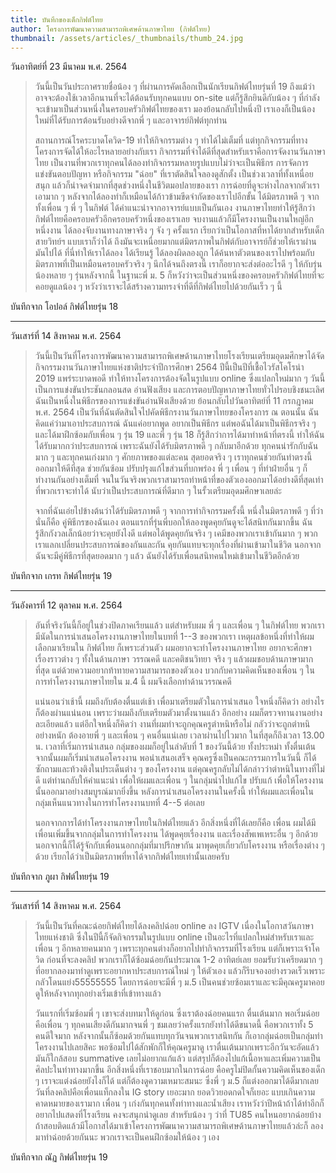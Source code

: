 ```yaml
---
title: บันทึกของเด็กกิฟต์ไทย
author: โครงการพัฒนาความสามารถพิเศษด้านภาษาไทย (กิฟต์ไทย)
thumbnail: /assets/articles/_thumbnails/thumb_24.jpg
---
```


วันอาทิตย์ที่ 23 มีนาคม พ.ศ. 2564

> วันนี้เป็นวันประกาศรายชื่อน้อง ๆ
> ที่ผ่านการคัดเลือกเป็นนักเรียนกิฟต์ไทยรุ่นที่ 19
> ถึงแม้ว่าอาจจะต้องใช้เวลาอีกนานที่จะได้ต้อนรับทุกคนแบบ on-site
> แต่ก็รู้สึกยินดีกับน้อง ๆ
> ที่กำลังจะเข้ามาเป็นส่วนหนึ่งในครอบครัวกิฟต์ไทยของเรา
> มองย้อนกลับไปหนึ่งปี
> เราเองก็เป็นน้องใหม่ที่ได้รับการต้อนรับอย่างดีจากพี่ ๆ
> และอาจารย์กิฟต์ทุกท่าน
>
> สถานการณ์โรคระบาดโควิด-19 ทำให้กิจกรรมต่าง ๆ ทำได้ไม่เต็มที่
> แต่ทุกกิจกรรมที่ทางโครงการจัดได้ให้อะไรหลายอย่างกับเรา
> กิจกรรมที่จำได้ดีที่สุดสำหรับเราคือการจัดงานวันภาษาไทย
> เป็นงานที่พวกเราทุกคนได้ลองทำกิจกรรมหลายรูปแบบไม่ว่าจะเป็นพิธีกร
> การจัดการแข่งขันตอบปัญหา หรือกิจกรรม "ฉ่อย" ที่เราตัดสินใจลองดูสักตั้ง
> เป็นช่วงเวลาที่ทั้งเหนื่อย สนุก
> แล้วก็น่าจดจำมากที่สุดช่วงหนึ่งในชีวิตมอปลายของเรา
> การฉ่อยที่ดูจะห่างไกลจากตัวเราเอามาก ๆ
> หลังจากได้ลองทำก็เหมือนได้ก้าวข้ามขีดจำกัดของเราไปอีกขั้น ได้มิตรภาพดี ๆ
> จากทั้งเพื่อน ๆ พี่ ๆ ในกิฟต์ ได้คำแนะนำจากอาจารย์แบบเป็นกันเอง
> งานภาษาไทยทำให้รู้สึกว่ากิฟต์ไทยคือครอบครัวอีกครอบครัวหนึ่งของเราเลย
> จบงานแล้วก็มีโครงงานเป็นงานใหญ่อีกหนึ่งงาน ได้ลองจับงานทางภาษาจริง ๆ จัง
> ๆ ครั้งแรก เรียกว่าเป็นโอกาสที่หาได้ยากสำหรับเด็กสายวิทย์ฯ
> แบบเราก็ว่าได้
> ถึงมันจะเหนื่อยมากแต่มิตรภาพในกิฟต์กับอาจารย์ก็ช่วยให้เราผ่านมันไปได้
> ที่นี่ทำให้เราได้ลอง ได้เรียนรู้ ได้ลองผิดลองถูก
> ได้ค้นหาตัวตนของเราไปพร้อมกับมิตรภาพที่เป็นเหมือนครอบครัวจริง ๆ
> นึกได้จนถึงตรงนี้ เราก็อยากจะส่งต่ออะไรดี ๆ ให้กับรุ่นน้องหลาย ๆ
> รุ่นหลังจากนี้ ในฐานะพี่ ม. 5
> ก็หวังว่าจะเป็นส่วนหนึ่งของครอบครัวกิฟต์ไทยที่จะคอยดูแลน้อง ๆ
> หวังว่าเราจะได้สร้างความทรงจำที่ดีที่กิฟต์ไทยไปด้วยกันเร็ว ๆ นี้

บันทึกจาก โอปอล์ กิฟต์ไทยรุ่น 18

---

วันเสาร์ที่ 14 สิงหาคม พ.ศ. 2564

> วันนี้เป็นวันที่โครงการพัฒนาความสามารถพิเศษด้านภาษาไทยโรงเรียนเตรียมอุดมศึกษาได้จัดกิจกรรมงานวันภาษาไทยแห่งชาติประจำปีการศึกษา
> 2564 ปีนี้เป็นปีที่เชื้อไวรัสโคโรน่า 2019 แพร่ระบาดพอดี
> ทำให้ทางโครงการต้องจัดในรูปแบบ online ซึ่งแปลกใหม่มาก ๆ
> วันนี้เป็นการแข่งขันประชันกลอนสด อ่านฟังเสียง
> และการตอบปัญหาภาษาไทยทั่วไปรอบชิงชนะเลิศ
> ฉันเป็นหนึ่งในพิธีกรของการแข่งขันอ่านฟังเสียงด้วย
> ย้อนกลับไปวันอาทิตย์ที่ 11 กรกฎาคม พ.ศ. 2564
> เป็นวันที่ฉันตัดสินใจไปคัดพิธีกรงานวันภาษาไทยของโครงการ ณ ตอนนั้น
> ฉันคิดแค่ว่ามาเอาประสบการณ์ ฉันแค่อยากพูด อยากเป็นพิธีกร
> แต่พอฉันได้มาเป็นพิธีกรจริง ๆ และได้มาฝึกซ้อมกับเพื่อน ๆ รุ่น 19 และพี่
> ๆ รุ่น 18 ก็รู้สึกว่าการได้มาทำหน้าที่ตรงนี้
> ทำให้ฉันได้รับมากกว่าประสบการณ์ เพราะฉันยังได้รับมิตรภาพดี ๆ
> กลับมาอีกด้วย ทุกคนน่ารักกับฉันมาก ๆ และทุกคนเก่งมาก ๆ ศักยภาพของแต่ละคน
> สุดยอดจริง ๆ เราทุกคนช่วยกันทำตรงนี้ออกมาให้ดีที่สุด ช่วยกันซ้อม
> ปรับปรุงแก้ไขส่วนที่บกพร่อง พี่ ๆ เพื่อน ๆ ที่ทำฝ่ายอื่น ๆ
> ก็ทำงานกันอย่างเต็มที่
> จนในวันจริงพวกเราสามารถทำหน้าที่ของตัวเองออกมาได้อย่างดีที่สุดเท่าที่พวกเราจะทำได้
> นับว่าเป็นประสบการณ์ที่ดีมาก ๆ ในรั้วเตรียมอุดมศึกษาเลยล่ะ
>
> จากที่ฉันเอ่ยไปข้างต้นว่าได้รับมิตรภาพดี ๆ จากการทำกิจกรรมครั้งนี้
> หนึ่งในมิตรภาพดี ๆ ที่ว่านั่นก็คือ คู่พิธีกรของฉันเอง
> ตอนแรกที่รุ่นพี่บอกให้ลองพูดคุยกันดูจะได้สนิทกันมากขึ้น
> ฉันรู้สึกกังวลเล็กน้อยว่าจะคุยยังไงดี แต่พอได้พูดคุยกันจริง ๆ
> เคมีของพวกเราเข้ากันมาก ๆ พวกเราแลกเปลี่ยนประสบการณ์ของกันและกัน
> คุยกันแทบจะทุกเรื่องที่ผ่านเข้ามาในชีวิต
> นอกจากฉันจะมีคู่พิธีกรที่สุดยอดมาก ๆ แล้ว
> ฉันยังได้รับเพื่อนสนิทคนใหม่เข้ามาในชีวิตอีกด้วย

บันทึกจาก เกรท กิฟต์ไทยรุ่น 19

---

วันอังคารที่ 12 ตุลาคม พ.ศ. 2564

> อันที่จริงวันนี้ก็อยู่ในช่วงปิดภาคเรียนแล้ว แต่สำหรับผม พี่ ๆ และเพื่อน
> ๆ ในกิฟต์ไทย พวกเรามีนัดในการนำเสนอโครงงานภาษาไทยในบทที่ 1--3 ของพวกเรา
> เหตุผลข้อหนึ่งที่ทำให้ผมเลือกมาเรียนใน กิฟต์ไทย ก็เพราะส่วนตัว
> ผมอยากจะทำโครงงานภาษาไทย อยากจะศึกษาเรื่องราวต่าง ๆ ทั้งในด้านภาษา
> วรรณคดี และคติชนวิทยา จริง ๆ แล้วผมชอบด้านภาษามากที่สุด
> แต่ด้วยความอยากท้าทายความสามารถของตัวเอง บวกกับความคิดเห็นของเพื่อน ๆ
> ในการทำโครงงานภาษาไทยใน ม.4 นี้ ผมจึงเลือกทำด้านวรรณคดี
>
> แน่นอนว่าเช้านี้ ผมถึงกับต้องตื่นแต่เช้า เพื่อมาเตรียมตัวในการนำเสนอ
> ใจหนึ่งก็คิดว่า อย่างไรก็ต้องผ่านแน่นอน
> เพราะว่าผมถึงกับเตรียมตัวมาตั้งนานแล้ว อีกอย่าง
> ผมก็ตรวจทานงานอย่างละเอียดแล้ว แต่อีกใจหนึ่งก็คิดว่า
> งานที่ผมทำจะถูกคุณครูตำหนิหรือไม่ กลัวว่าจะถูกตำหนิอย่างหนัก ต้องอายพี่
> ๆ และเพื่อน ๆ คนอื่นแน่เลย เวลาผ่านไปไวมาก ในที่สุดก็ถึงเวลา 13.00 น.
> เวลาที่เริ่มการนำเสนอ กลุ่มของผมก็อยู่ในลำดับที่ 1 ของวันนี้ด้วย
> ทั้งประหม่า ทั้งตื่นเต้น จากนั้นผมก็เริ่มนำเสนอโครงงาน พอนำเสนอเสร็จ
> คุณครูซึ่งเป็นคณะกรรมการในวันนี้ ก็ได้ซักถามและท้วงติงในประเด็นต่าง ๆ
> ของโครงงาน แต่คุณครูกลับไม่ได้กล่าวว่าตำหนิในทางที่ไม่ดี
> แต่ท่านกลับให้คำแนะนำ เพื่อให้ผมและเพื่อน ๆ ในกลุ่มนำไปแก้ไข ปรับแก้
> เพื่อให้โครงงานนั้นออกมาอย่างสมบูรณ์มากยิ่งขึ้น
> หลังการนำเสนอโครงงานในครั้งนี้
> ทำให้ผมและเพื่อนในกลุ่มเห็นแนวทางในการทำโครงงานบทที่ 4--5 ต่อเลย
>
> นอกจากการได้ทำโครงงานภาษาไทยในกิฟต์ไทยแล้ว อีกสิ่งหนึ่งที่ได้เลยก็คือ
> เพื่อน ผมได้มีเพื่อนเพิ่มขึ้นจากกลุ่มในการทำโครงงาน ได้พูดคุยเรื่องงาน
> และเรื่องสัพเพเหระอื่น ๆ อีกด้วย
> นอกจากนี้ก็ได้รู้จักกับเพื่อนนอกกลุ่มที่มาปรึกษากัน
> มาพุดคุยเกี่ยวกับโครงงาน หรือเรื่องต่าง ๆ ด้วย
> เรียกได้ว่าเป็นมิตรภาพที่หาได้จากกิฟต์ไทยเท่านั้นเลยครับ

บันทึกจาก ภูผา กิฟต์ไทยรุ่น 19

---

วันเสาร์ที่ 14 สิงหาคม พ.ศ. 2564

> วันนี้เป็นวันที่คณะฉ่อยกิฟต์ไทยได้ลงคลิปฉ่อย online ลง IGTV
> เนื่องในโอกาสวันภาษาไทยแห่งชาติ ซึ่งในปีนี้ก็จัดกิจกรรมในรูปแบบ online
> เป็นอะไรที่แปลกใหม่สำหรับเราและเพื่อน ๆ อีกหลายคนมาก ๆ
> เพราะทุกคนต่างก็อยากไปทำกิจกรรมที่โรงเรียน แต่ก็เพราะเจ้าโควิด
> ก่อนที่จะลงคลิป พวกเราก็ได้ซ้อมฉ่อยกันประมาณ 1-2 อาทิตย์เลย
> ยอมรับว่าเครียดมาก ๆ ที่อยากลองมาทำดูเพราะอยากหาประสบการณ์ใหม่ ๆ
> ให้ตัวเอง แล้วก็รีบจองอย่างรวดเร็วเพราะกลัวโดนแย่ง55555555
> โดยการฉ่อยจะมีพี่ ๆ ม.5
> เป็นคนช่วยซ้อมเราและจะมีคุณครูมาคอยดูให้หลังจากทุกอย่างเริ่มเข้าที่เข้าทางแล้ว
>
> วันแรกที่เริ่มซ้อมพี่ ๆ เขาจะส่งบทมาให้ดูก่อน ซึ่งเราต้องฉ่อยคนแรก
> ตื่นเต้นมาก พอเริ่มฉ่อยคือเพื่อน ๆ ทุกคนเสียงดีกันมากจนพี่ ๆ
> ชมเลยว่าครั้งแรกยังทำได้ดีขนาดนี้ คือพวกเราทั้ง 5 คนดีใจมาก
> หลังจากนั้นก็ซ้อมด้วยกันแทบทุกวันจนพวกเราสนิทกัน
> ก็เอากลุ่มฉ่อยเป็นกลุ่มทำโครงงานไปเลยสิคะ
> พอซ้อมไปได้สักพักก็ให้คุณครูมาดู เราตื่นเต้นมากเพราะอีกวันจะอัดแล้ว
> มันก็ใกล้สอบ summative เลยไม่อยากแก้แล้ว
> แต่สรุปก็ต้องไปแก้เนื้อหาและเพิ่มความเป็นศิลปะในท่าทางมากขึ้น
> อีกสิ่งหนึ่งที่เราชอบมากในการฉ่อย คือครูไม่ปิดกั้นความคิดเห็นของเด็ก ๆ
> เราจะแต่งฉ่อยยังไงก็ได้ แต่ก็ต้องดูความเหมาะสมนะ ซึ่งพี่ ๆ ม.5
> ก็แต่งออกมาได้ดีมากเลย วันที่ลงคลิปคือเพื่อนแท็กลงใน IG story เยอะมาก
> ยอดวิวยอดกดใจก็เยอะ แบบเกินความคาดหมายของเรามาก เพื่อน ๆ
> เก่งกันทุกคนทั้งท่าทางและน้ำเสียง
> เราหวังว่าปีหน้าถ้าได้ทำอีกก็อยากไปแสดงที่โรงเรียน คงจะสนุกน่าดูเลย
> สำหรับน้อง ๆ ว่าที่ TU85 คนไหนอยากฉ่อยบ้าง
> ถ้าสอบติดแล้วมีโอกาสได้มาเข้าโครงการพัฒนาความสามารถพิเศษด้านภาษาไทยแล้วล่ะก็
> ลองมาทำฉ่อยด้วยกันนะ พวกเราจะเป็นคนฝึกซ้อมให้น้อง ๆ เอง

บันทึกจาก ณัฏ กิฟต์ไทยรุ่น 19
